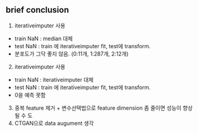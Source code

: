 ## brief conclusion

1. iterativeimputer 사용 
- train NaN : median 대체
- test NaN : train 에 iterativeimputer fit, test에 transform.
- 분포도가 그닥 좋지 않음. (0:11개, 1:287개, 2:12개)

2. iterativeimputer 사용
- train NaN : iterativeimputer 대체
- test NaN : train 에 iterativeimputer fit, test에 transform.
- 0을 예측 못함

3. 중복 feature 제거 + 변수선택법으로 feature dimension 좀 줄이면 성능이 향상될 수 도
4. CTGAN으로 data augument 생각
